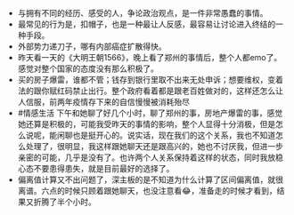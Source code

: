 - 与拥有不同的经历、感受的人，争论政治观点，是一件非常愚蠢的事情。
- 最常见的行为是，扣帽子，也是一种最让人反感，最容易让讨论进入终结的一种手段。
- 外部势力递刀子，哪有内部癌症扩散得快。
- 昨天看一天的《大明王朝1566》，晚上看了郑州的事情后，整个人都emo了。感觉对整个国家的态度没有那么积极了。
- 买的房子爆雷，谁都不管；钱存到银行里取不出来无处申诉；想要维权，变着法的跟你赋红码禁止出行。整个政府看着都是跟老百姓做对的，这样还怎么让人信服，前两年疫情存下来的自信慢慢被消耗殆尽
- #情感生活 下午和她聊了好几个小时，聊了郑州的事，房地产爆雷的事，感觉她还算是积极的，可能我受昨天的事情的影响，整个人显得十分消极，但是怎么说呢，能闲聊也是挺开心的。说实话，现在我们的这个关系，我也不知道怎么处理了，很明显，我这样跟她聊天还是跟高兴的，她也不讨厌我，但进一步亲密的可能，几乎是没有了。也许两个人关系保持着这样的状态，同时我放稳心态不要患得患失，就是目前最好的选择了。
- 偏离值计算又不出问题了，深主板的是不知道为什么计算了区间偏离值，就很离谱。六点的时候只顾着跟她聊天，也没注意看😂，准备走的时候才看到，结果又折腾了半个小时。